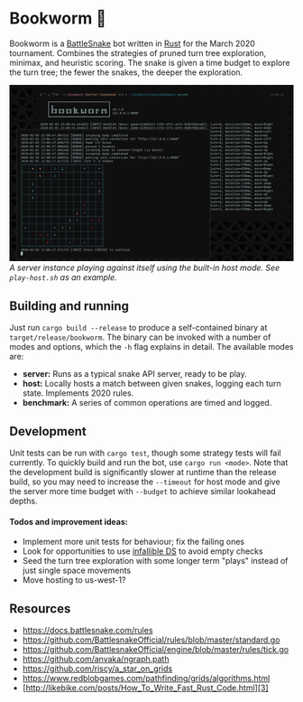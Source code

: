 # Bookworm 🐛

Bookworm is a [BattleSnake][1] bot written in [Rust][2] for the March 2020 tournament. Combines the strategies of pruned turn tree exploration, minimax, and heuristic scoring. The snake is given a time budget to explore the turn tree; the fewer the snakes, the deeper the exploration.

![](screenshot.png)
_A server instance playing against itself using the built-in host mode. See `play-host.sh` as an example._

## Building and running

Just run `cargo build --release` to produce a self-contained binary at `target/release/bookworm`. The binary can be invoked with a number of modes and options, which the `-h` flag explains in detail. The available modes are:

* **server:** Runs as a typical snake API server, ready to be play.
* **host:** Locally hosts a match between given snakes, logging each turn state. Implements 2020 rules.
* **benchmark:** A series of common operations are timed and logged.

## Development

Unit tests can be run with `cargo test`, though some strategy tests will fail currently. To quickly build and run the bot, use `cargo run <mode>`. Note that the development build is significantly slower at runtime than the release build, so you may need to increase the `--timeout` for host mode and give the server more time budget with `--budget` to achieve similar lookahead depths.

#### Todos and improvement ideas:
* Implement more unit tests for behaviour; fix the failing ones
* Look for opportunities to use [infallible DS][3] to avoid empty checks
* Seed the turn tree exploration with some longer term "plays" instead of just single space movements
* Move hosting to us-west-1?

## Resources

* https://docs.battlesnake.com/rules
* https://github.com/BattlesnakeOfficial/rules/blob/master/standard.go
* https://github.com/BattlesnakeOfficial/engine/blob/master/rules/tick.go
* https://github.com/anvaka/ngraph.path
* https://github.com/riscy/a_star_on_grids
* https://www.redblobgames.com/pathfinding/grids/algorithms.html
* [http://likebike.com/posts/How_To_Write_Fast_Rust_Code.html][3]

[1]: https://play.battlesnake.com/
[2]: https://www.rust-lang.org/
[3]: http://likebike.com/posts/How_To_Write_Fast_Rust_Code.html
